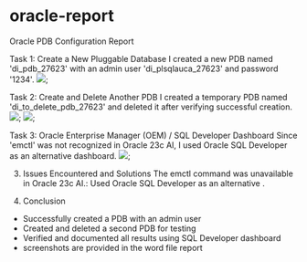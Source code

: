 # oracle-report
Oracle PDB Configuration Report 

Task 1: Create a New Pluggable Database
I created a new PDB named 'di_pdb_27623' with an admin user 'di_plsqlauca_27623' and password '1234'.
![](screenshots/creation.png);

Task 2: Create and Delete Another PDB
I created a temporary PDB named 'di_to_delete_pdb_27623' and deleted it after verifying successful creation.
 ![](screenshots/temp);
 ![](screenshots/drop.png);
 
Task 3: Oracle Enterprise Manager (OEM) / SQL Developer Dashboard
Since 'emctl' was not recognized in Oracle 23c AI, I used Oracle SQL Developer as an alternative dashboard. 
 ![](screenshots/dashboard.png);
 
3. Issues Encountered and Solutions 
The emctl command was unavailable in Oracle 23c AI.: Used Oracle SQL Developer as an alternative .

4. Conclusion
- Successfully created a PDB with an admin user
- Created and deleted a second PDB for testing
- Verified and documented all results using SQL Developer dashboard
- screenshots are provided in the word file report
